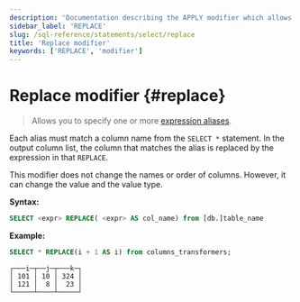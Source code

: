 ```yaml
---
description: 'Documentation describing the APPLY modifier which allows you to invoke some function for each row returned by an outer table expression of a query.'
sidebar_label: 'REPLACE'
slug: /sql-reference/statements/select/replace
title: 'Replace modifier'
keywords: ['REPLACE', 'modifier']
---
```


# Replace modifier {#replace}

> Allows you to specify one or more [expression aliases](/sql-reference/syntax#expression-aliases). 

Each alias must match a column name from the `SELECT *` statement. In the output column list, the column that matches 
the alias is replaced by the expression in that `REPLACE`.

This modifier does not change the names or order of columns. However, it can change the value and the value type.

**Syntax:**

```sql
SELECT <expr> REPLACE( <expr> AS col_name) from [db.]table_name
```

**Example:**

```sql
SELECT * REPLACE(i + 1 AS i) from columns_transformers;
```

```response
┌───i─┬──j─┬───k─┐
│ 101 │ 10 │ 324 │
│ 121 │  8 │  23 │
└─────┴────┴─────┘
```